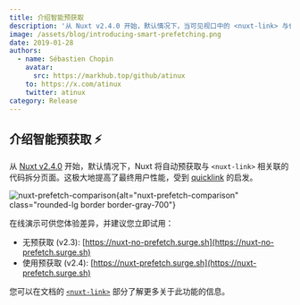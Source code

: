 ```yaml
---
title: 介绍智能预获取
description: '从 Nuxt v2.4.0 开始，默认情况下，当可见视口中的 <nuxt-link> 与代码拆分的页面相关联时，Nuxt 将自动预获取页面。这极大地提高了最终用户性能，受到 quicklink 启发。'
image: /assets/blog/introducing-smart-prefetching.png
date: 2019-01-28
authors:
  - name: Sébastien Chopin
    avatar:
      src: https://markhub.top/github/atinux
    to: https://x.com/atinux
    twitter: atinux
category: Release
---
```


## 介绍智能预获取 ⚡️

从 [Nuxt v2.4.0](https://github.com/nuxt/nuxt.js/releases/tag/v2.4.0) 开始，默认情况下，Nuxt 将自动预获取与 `<nuxt-link>` 相关联的代码拆分页面。这极大地提高了最终用户性能，受到 [quicklink](https://github.com/GoogleChromeLabs/quicklink) 的启发。

![nuxt-prefetch-comparison](/assets/blog/nuxt-prefetch-comparison.gif){alt="nuxt-prefetch-comparison" class="rounded-lg border border-gray-700"}

在线演示可供您体验差异，并建议您立即试用：

- 无预获取 (v2.3): [https://nuxt-no-prefetch.surge.sh](https://nuxt-no-prefetch.surge.sh)
- 使用预获取 (v2.4): [https://nuxt-prefetch.surge.sh](https://nuxt-prefetch.surge.sh)

您可以在文档的 [`<nuxt-link>`](https://v2.nuxt.com/docs/features/nuxt-components#the-nuxtlink-component) 部分了解更多关于此功能的信息。
